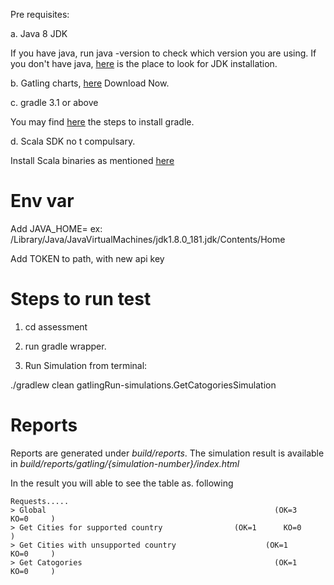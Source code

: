 Pre requisites: 

a. Java 8 JDK

If you have java, run java -version to check which version you are using. 
If you don't have java, [here](https://www3.ntu.edu.sg/home/ehchua/programming/howto/JDK_Howto.html) is the place to look for JDK installation.

b. Gatling charts, [here](https://gatling.io/download/) Download Now.

c. gradle 3.1 or above

You may find [here](https://gradle.org/install/#manually) the steps to install gradle.

d. Scala SDK no t compulsary.

Install Scala binaries as mentioned [here](https://www.journaldev.com/7456/download-install-scala-linux-unix-windows)

# Env var

Add JAVA_HOME=<jdkhome>
ex: /Library/Java/JavaVirtualMachines/jdk1.8.0_181.jdk/Contents/Home 
  
Add TOKEN to path, with new api key

# Steps to run test

1. cd assessment

2. run gradle wrapper.

3. Run Simulation from terminal:

./gradlew clean gatlingRun-simulations.GetCatogoriesSimulation

# Reports
Reports are generated under *build/reports*.
The simulation result is available in *build/reports/gatling/{simulation-number}/index.html*

In the result you will able to see the table as. following
```$xslt
Requests.....
> Global                                                   (OK=3      KO=0     )
> Get Cities for supported country                (OK=1      KO=0     )
> Get Cities with unsupported country                    (OK=1      KO=0     )
> Get Catogories                                           (OK=1      KO=0     )
```
 
 
 
